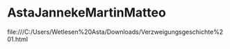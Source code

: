 # AstaJannekeMartinMatteo
file:///C:/Users/Wetlesen%20Asta/Downloads/Verzweigungsgeschichte%201.html
